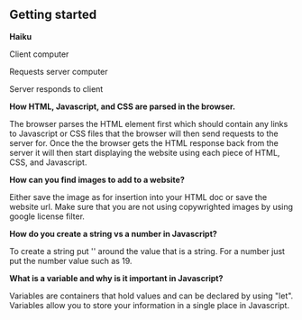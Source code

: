 ## Getting started

**Haiku**

Client computer

Requests server computer

Server responds to client

**How HTML, Javascript, and CSS are parsed in the browser.**

The browser parses the HTML element first which should contain any links to Javascript or CSS files that the browser will then send requests to the server for. Once the the browser gets the HTML response back from the server it will then start displaying the website using each piece of HTML, CSS, and Javascript.

**How can you find images to add to a website?**

Either save the image as for insertion into your HTML doc or save the website url. Make sure that you are not using copywrighted images by using google license filter.

**How do you create a string vs a number in Javascript?**

To create a string put '' around the value that is a string. For a number just put the number value such as 19.

**What is a variable and why is it important in Javascript?**

Variables are containers that hold values and can be declared by using "let". Variables allow you to store your information in a single place in Javascript.




